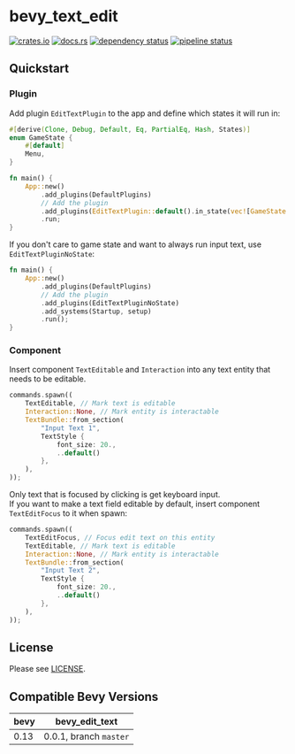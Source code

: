 bevy_text_edit
==============

[![crates.io](https://img.shields.io/crates/v/bevy_edit_text)](https://crates.io/crates/bevy_edit_text)
[![docs.rs](https://docs.rs/bevy_edit_text/badge.svg)](https://docs.rs/bevy_edit_text)
[![dependency status](https://deps.rs/repo/gitlab/kimtinh/bevy-edit-text/status.svg)](https://deps.rs/repo/gitlab/kimtinh/bevy-edit-text)
[![pipeline status](https://gitlab.com/kimtinh/bevy-edit-text/badges/master/pipeline.svg)](https://gitlab.com/kimtinh/bevy-edit-text/-/commits/master)


Quickstart
----------

### Plugin

Add plugin `EditTextPlugin` to the app and define which states it will run in:

```rust
#[derive(Clone, Debug, Default, Eq, PartialEq, Hash, States)]
enum GameState {
    #[default]
    Menu,
}

fn main() {
    App::new()
        .add_plugins(DefaultPlugins)
        // Add the plugin
        .add_plugins(EditTextPlugin::default().in_state(vec![GameState::Menu]))
        .run;
}
```

If you don't care to game state and want to always run input text, use `EditTextPluginNoState`:
```rust
fn main() {
    App::new()
        .add_plugins(DefaultPlugins)
        // Add the plugin
        .add_plugins(EditTextPluginNoState)
        .add_systems(Startup, setup)
        .run();
}
```

### Component

Insert component `TextEditable` and `Interaction` into any text entity that needs to be editable.
```rust
commands.spawn((
    TextEditable, // Mark text is editable
    Interaction::None, // Mark entity is interactable
    TextBundle::from_section(
        "Input Text 1",
        TextStyle {
            font_size: 20.,
            ..default()
        },
    ),
));
```

Only text that is focused by clicking is get keyboard input.  
If you want to make a text field editable by default, insert component `TextEditFocus` to it when spawn:
```rust
commands.spawn((
    TextEditFocus, // Focus edit text on this entity
    TextEditable, // Mark text is editable
    Interaction::None, // Mark entity is interactable
    TextBundle::from_section(
        "Input Text 2",
        TextStyle {
            font_size: 20.,
            ..default()
        },
    ),
));
```

License
-------

Please see [LICENSE](./LICENSE).


Compatible Bevy Versions
------------------------

| bevy | bevy_edit_text         |
|------|------------------------|
| 0.13 | 0.0.1, branch `master` |
